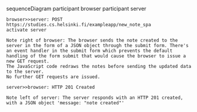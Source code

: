 sequenceDiagram
	participant browser
	participant server
	
	browser>>server: POST https://studies.cs.helsinki.fi/exampleapp/new_note_spa
	activate server
	
	Note right of browser: The browser sends the note created to the server in the form of a JSON object through the submit form. There's an event handler in the submit form which prevents the default handling of the form submit that would cause the browser to issue a new GET request. 
	The JavaScript code redraws the notes before sending the updated data to the server. 
	No further GET requests are issued. 
	
	server>>browser: HTTP 201 Created 
	
	Note left of server: The server responds with an HTTP 201 created, with a JSON object 'message: "note created"'



